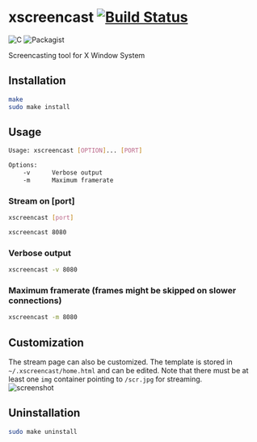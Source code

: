 # xscreencast [![Build Status](https://travis-ci.org/arnav-t/xscreencast.svg?branch=master)](https://travis-ci.org/arnav-t/xscreencast)
![C](https://img.shields.io/badge/Made%20with-C-orange.svg) 
![Packagist](https://img.shields.io/packagist/l/doctrine/orm.svg)
       
Screencasting tool for X Window System    
## Installation     
```sh     
make    
sudo make install     
```     
## Usage      
```sh
Usage: xscreencast [OPTION]... [PORT]

Options:
	-v		Verbose output
	-m		Maximum framerate
```
### Stream on [port] 
```sh
xscreencast [port]     
```
```sh
xscreencast 8080     
```                  
### Verbose output    
```sh      
xscreencast -v 8080     
```     
### Maximum framerate (frames might be skipped on slower connections)            
```sh
xscreencast -m 8080       
```
## Customization
The stream page can also be customized. The template is stored in `~/.xscreencast/home.html` and can be edited. Note that there must be at least one `img` container pointing to `/scr.jpg` for streaming.       
![screenshot](https://i.imgur.com/tb8nfQQ.jpg "Screenshot")     
## Uninstallation
```sh    
sudo make uninstall
```
